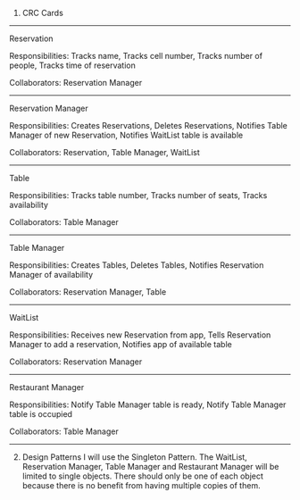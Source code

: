 1. CRC Cards

---------------------------------------------

Reservation

Responsibilities:
Tracks name,
Tracks cell number,
Tracks number of people,
Tracks time of reservation

Collaborators:
Reservation Manager

---------------------------------------------

Reservation Manager
  
Responsibilities:
Creates Reservations,
Deletes Reservations,
Notifies Table Manager of new Reservation,
Notifies WaitList table is available

Collaborators:
Reservation,
Table Manager,
WaitList

----------------------------------------------

Table

Responsibilities:
Tracks table number,
Tracks number of seats,
Tracks availability

Collaborators:
Table Manager

-----------------------------------------------

Table Manager

Responsibilities:
Creates Tables,
Deletes Tables,
Notifies Reservation Manager of availability

Collaborators:
Reservation Manager,
Table

-----------------------------------------------

WaitList

Responsibilities:
Receives new Reservation from app,
Tells Reservation Manager to add a reservation,
Notifies app of available table

Collaborators:
Reservation Manager

------------------------------------------------

Restaurant Manager

Responsibilities:
Notify Table Manager table is ready,
Notify Table Manager table is occupied

Collaborators:
Table Manager

------------------------------------------------

2. Design Patterns
   I will use the Singleton Pattern.  The WaitList, Reservation Manager, Table Manager
   and Restaurant Manager will be limited to single objects. There should only be one
   of each object because there is no benefit from having multiple copies of them.
